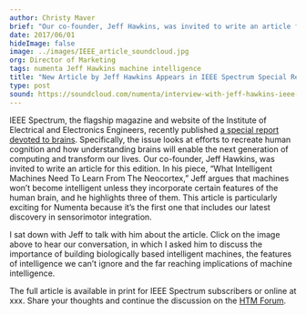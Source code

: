 ```yaml
---
author: Christy Maver
brief: "Our co-founder, Jeff Hawkins, was invited to write an article for a special edition of IEEE Spectrum, the flagship magazine and website of the Institute of Electrical and Electronics Engineers. His piece, What Intelligent Machines Need to Learn from the Neocortex, makes the case for"
date: 2017/06/01
hideImage: false
image: ../images/IEEE_article_soundcloud.jpg
org: Director of Marketing
tags: numenta Jeff Hawkins machine intelligence
title: "New Article by Jeff Hawkins Appears in IEEE Spectrum Special Report"
type: post
sound: https://soundcloud.com/numenta/interview-with-jeff-hawkins-ieee-special-report
---
```


IEEE Spectrum, the flagship magazine and website of the Institute of Electrical and Electronics
 Engineers, recently published [a special report devoted to brains](http://spectrum.ieee.org/static/special-report-can-we-copy-the-brain).
 Specifically, the issue looks at efforts to recreate human cognition and how understanding brains
 will enable the next generation of computing and transform our lives.  Our co-founder, Jeff
 Hawkins, was invited to write an article for this edition. In his piece, “What Intelligent
 Machines Need To Learn From The Neocortex,” Jeff argues that machines won’t become intelligent
 unless they incorporate certain features of the human brain, and he highlights three of them.
 This article is particularly exciting for Numenta because it’s the first one that includes our
 latest discovery in sensorimotor integration.  

I sat down with Jeff to talk with him about the article. Click on the image above to hear our
conversation, in which I asked him to discuss the importance of building biologically based
intelligent machines, the features of intelligence we can’t ignore and the far reaching
implications of machine intelligence.    

The full article is available in print for IEEE Spectrum subscribers or online at xxx. Share your
thoughts and continue the discussion on the [HTM Forum](https://discourse.numenta.org/).  
